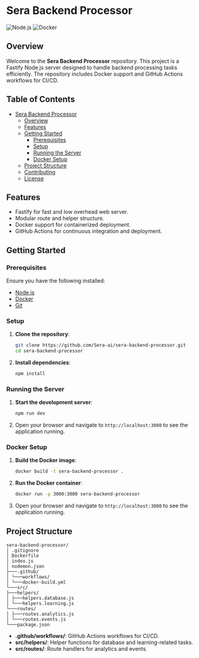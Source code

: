 
# Sera Backend Processor

![Node.js](https://img.shields.io/badge/Node.js-Fastify-green?logo=node.js) ![Docker](https://img.shields.io/badge/Docker-Ready-blue?logo=docker)

## Overview

Welcome to the **Sera Backend Processor** repository. This project is a Fastify Node.js server designed to handle backend processing tasks efficiently. The repository includes Docker support and GitHub Actions workflows for CI/CD.

## Table of Contents

- [Sera Backend Processor](#sera-backend-processor)
  - [Overview](#overview)
  - [Features](#features)
  - [Getting Started](#getting-started)
    - [Prerequisites](#prerequisites)
    - [Setup](#setup)
    - [Running the Server](#running-the-server)
    - [Docker Setup](#docker-setup)
  - [Project Structure](#project-structure)
  - [Contributing](#contributing)
  - [License](#license)

## Features

- Fastify for fast and low overhead web server.
- Modular route and helper structure.
- Docker support for containerized deployment.
- GitHub Actions for continuous integration and deployment.

## Getting Started

### Prerequisites

Ensure you have the following installed:

- [Node.js](https://nodejs.org/)
- [Docker](https://www.docker.com/get-started)
- [Git](https://git-scm.com/)

### Setup

1. **Clone the repository**:
    ```sh
    git clone https://github.com/Sera-ai/sera-backend-processor.git
    cd sera-backend-processor
    ```

2. **Install dependencies**:
    ```sh
    npm install
    ```

### Running the Server

1. **Start the development server**:
    ```sh
    npm run dev
    ```

2. Open your browser and navigate to `http://localhost:3000` to see the application running.

### Docker Setup

1. **Build the Docker image**:
    ```sh
    docker build -t sera-backend-processor .
    ```

2. **Run the Docker container**:
    ```sh
    docker run -p 3000:3000 sera-backend-processor
    ```

3. Open your browser and navigate to `http://localhost:3000` to see the application running.

## Project Structure

    sera-backend-processor/
    │ .gitignore
    │ Dockerfile
    │ index.js
    │ nodemon.json
    ├───.github/
    │ └───workflows/
    │ └───docker-build.yml
    └───src/
    ├───helpers/
    │ ├───helpers.database.js
    │ └───helpers.learning.js
    └───routes/
    │ ├───routes.analytics.js
    │ └───routes.events.js
    └───package.json

- **.github/workflows/**: GitHub Actions workflows for CI/CD.
- **src/helpers/**: Helper functions for database and learning-related tasks.
- **src/routes/**: Route handlers for analytics and events.

